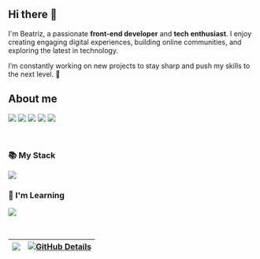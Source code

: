 ## Hi there 👋
I'm Beatriz, a passionate **front-end developer** and **tech enthusiast**. I enjoy creating engaging digital experiences, building online communities, and exploring the latest in technology. 

I’m constantly working on new projects to stay sharp and push my skills to the next level. 🤖  

## About me 

<a href="https://www.linkedin.com/in/beatriz-soares-a1b083199/" target="_blank"><img src="https://img.shields.io/badge/-LinkedIn-%230077B5?style=for-the-badge&logo=linkedin&logoColor=white"></a>
<a href="https://instagram.com/b_soares.28" target="_blank"><img src="https://img.shields.io/badge/-Instagram-%23E4405F?style=for-the-badge&logo=instagram&logoColor=white"></a>
<a href="https://discord.gg/1316913911999631372" target="_blank"><img src="https://img.shields.io/badge/Discord-7289DA?style=for-the-badge&logo=discord&logoColor=white"></a> 
</a> 
<a href="https://wa.me/5553984045372?text=Ol%C3%A1,%20gostaria%20de%20falar%20com%20voc%C3%AA" target="_blank"><img src="https://img.shields.io/badge/Whatsapp-4CA143?style=for-the-badge&logo=whatsapp&logoColor=white"></a> 
<a href="mailto:bsnbernardors@gmail.com" target="_blank"><img src="https://img.shields.io/badge/-Gmail-%23333?style=for-the-badge&logo=gmail&logoColor=white"></a> 
</a> 

<br/>
            
### 📚 My Stack
<img src="https://skillicons.dev/icons?i=react,typescript,javascript,html,css,styledcomponents,mysql,postgres,postman,figma" />

### 🧠 I'm Learning
<img src="https://skillicons.dev/icons?i=docker,redux,nodejs,jest"/><br>
</div>


<br/>
    
 | ![](http://github-profile-summary-cards.vercel.app/api/cards/repos-per-language?username=Beatriz-SMB&theme=2077) | [![GitHub Details](http://github-profile-summary-cards.vercel.app/api/cards/profile-details?username=Beatriz-SMB&theme=2077)](https://github.com/vn7n24fzkq/github-profile-summary-cards) |  
 | ----------- | ----------- |
